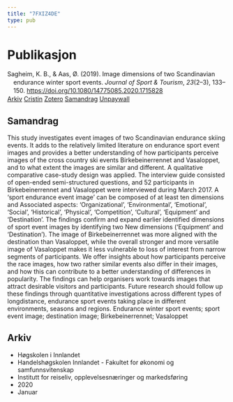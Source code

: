 ```yaml
---
title: "7FXIZ4DE"
type: pub
---
```

<h1>Publikasjon</h1>
<article id="csl-bib-container-7FXIZ4DE" class="csl-bib-container">
  <div class="csl-bib-body" style="line-height: 1.35; padding-left: 1em; text-indent:-1em;">
  <div class="csl-entry">Sagheim, K. B., &amp; Aas, &#xD8;. (2019). Image dimensions of two Scandinavian endurance winter sport events. <i>Journal of Sport &amp; Tourism</i>, <i>23</i>(2&#x2013;3), 133&#x2013;150. <a href="https://doi.org/10.1080/14775085.2020.1715828">https://doi.org/10.1080/14775085.2020.1715828</a></div>
</div>
  <div class="csl-bib-buttons">
    <a href="#taxonomy-article-7FXIZ4DE" class="csl-bib-button">Arkiv</a>
    <a href="https://app.cristin.no/results/show.jsf?id=1783299" alt="Cristin URL" class="csl-bib-button">Cristin</a>
    <a href="http://zotero.org/groups/5402882/items/7FXIZ4DE" alt="Zotero URL" class="csl-bib-button">Zotero</a>
    <a href="#abstract-article-7FXIZ4DE" class="csl-bib-button">Samandrag</a>
    <a href="https://www.tandfonline.com/doi/pdf/10.1080/14775085.2020.1715828?needAccess=true" class="csl-bib-button">Unpaywall</a>
  </div>
  <div id="csl-bib-meta-container-7FXIZ4DE"></div>
</article>
<div id="csl-bib-meta-7FXIZ4DE" class="csl-bib-meta">
  <article id="abstract-article-7FXIZ4DE" class="abstract-article">
    <h1>Samandrag</h1>
    This study investigates event images of two Scandinavian endurance skiing events. It adds to the relatively limited literature on endurance sport event images and provides a better understanding of how participants perceive images of the cross country ski events Birkebeinerrennet and Vasaloppet, and to what extent the images are similar and different. A qualitative comparative case-study design was applied. The interview guide consisted of open-ended semi-structured questions, and 52 participants in Birkebeinerrennet and Vasaloppet were interviewed during March 2017. A ‘sport endurance event image’ can be composed of at least ten dimensions and Associated aspects: ‘Organizational’, ‘Environmental’, ‘Emotional’, ‘Social’, ‘Historical’, ‘Physical’, ‘Competition’, ‘Cultural’, ‘Equipment’ and ‘Destination’. The findings confirm and expand earlier identified dimensions of sport event images by identifying two New dimensions (‘Equipment’ and ‘Destination’). The image of Birkebeinerrennet was more aligned with the destination than Vasaloppet, while the overall stronger and more versatile image of Vasaloppet makes it less vulnerable to loss of interest from narrow segments of participants. We offer insights about how participants perceive the race images, how two rather similar events also differ in their images, and how this can contribute to a better understanding of differences in popularity. The findings can help organisers work towards images that attract desirable visitors and participants. Future research should follow up these findings through quantitative investigations across different types of longdistance, endurance sport events taking place in different environments, seasons and regions. Endurance winter sport events; sport event image; destination image; Birkebeinerrennet; Vasaloppet
  </article>
  <article id="taxonomy-article-7FXIZ4DE" class="taxonomy-article">
    <h1>Arkiv</h1>
    <ul>
      <li>Høgskolen i Innlandet</li>
      <li>Handelshøgskolen Innlandet - Fakultet for økonomi og samfunnsvitenskap</li>
      <li>Institutt for reiseliv, opplevelsesnæringer og markedsføring</li>
      <li>2020</li>
      <li>Januar</li>
    </ul>
  </article>
</div>

